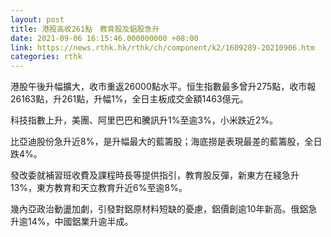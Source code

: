 ```yaml
---
layout: post
title: 港股高收261點　教育股及鋁股急升
date: 2021-09-06 16:15:46.000000000 +08:00
link: https://news.rthk.hk/rthk/ch/component/k2/1609289-20210906.htm
categories: rthk
---
```


港股午後升幅擴大，收市重返26000點水平。恒生指數最多曾升275點，收市報26163點，升261點，升幅1%，全日主板成交金額1463億元。

科技指數上升，美團、阿里巴巴和騰訊升1%至逾3%，小米跌近2%。

比亞迪股份急升近8%，是升幅最大的藍籌股；海底撈是表現最差的藍籌股，全日跌4%。

發改委就補習班收費及課程時長等提供指引，教育股反彈，新東方在綫急升13%，東方教育和天立教育升近6%至逾8%。

幾內亞政治動盪加劇，引發對鋁原材料短缺的憂慮，鋁價創逾10年新高。俄鋁急升逾14%，中國鋁業升逾半成。
